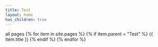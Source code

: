 ```yaml
---
title: Test
layout: home
has_children: true
---
```

all pages
{% for item in site.pages %}
  {% if item.parent = "Test" %}
    {{ item.title }}
  {% endif %}
{% endfor %}
